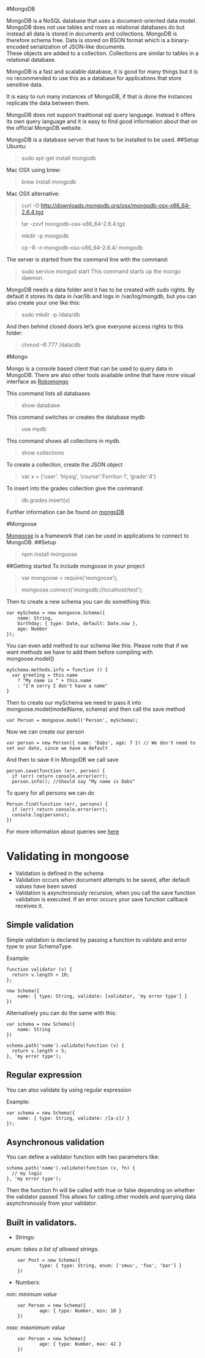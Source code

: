 #MongoDB

MongoDB is a NoSQL database that uses a document-oriented data model.  MongoDB does not use tables and rows as relational
databases do but instead all data is stored in documents and collections.  MongoDB is therefore schema free.
Data is stored on BSON format which is a binary-encoded serialization of JSON-like documents.  
These objects are added to a collection.  Collections are similar to tables in a relational database.

MongoDB is a fast and scalable database, it is good for many things but it is no recommended to use this as a database for
applications that store sensitive data.

It is easy to run many instances of MongoDB, if that is done the instances replicate the data between them.

MongoDB does not support traditional sql query language.   Instead it offers its own query language and it is easy
to find good information about that on the official MongoDB website.

MongoDB is a database server that have to be installed to be used.
##Setup
Ubuntu:
> sudo apt-get install mongodb

Mac OSX using brew:
> brew install mongodb

Mac OSX alternative:
> curl -O http://downloads.mongodb.org/osx/mongodb-osx-x86_64-2.6.4.tgz

> tar -zxvf mongodb-osx-x86_64-2.6.4.tgz

> mkdir -p mongodb

> cp -R -n mongodb-osx-x86_64-2.6.4/ mongodb

The server is started from the command line with the command:

> sudo service mongod start
This command starts up the mongo daemon.

MongoDB needs a data folder and it has to be created with sudo rights. By default it stores its data in /var/lib and logs in /var/log/mongdb, but you can also create your one like this:

> sudo mkdir -p /data/db

And then behind closed doors let’s give everyone access rights to this folder:

> chmod –R 777 /data/db

#Mongo

Mongo is a console based client that can be used to query data in MongoDB.  There are also other tools available online
that have more visual interface as [Robomongo](http://robomongo.org/)

This command lists all databases
> show database

This command switches or creates the database mydb
> use mydb

This command shows all collections in mydb.
> show collections  

To create a collection, create the JSON object
> var x = {‘user’: ‘hlysig’, ‘course’:’Forritun 1’, ‘grade’:’4’}

To insert into the grades collection give the command:
> db.grades.insert(x)

Further information can be found on [mongoDB](http://www.mongodb.org)

#Mongoose

[Mongoose](http://mongoosejs.com/) is a framework that can be used in applications to connect to MongoDB.
##Setup
> npm install mongoose

##Getting started
To include mongoose in your project
> var mongoose = require('mongoose');

> mongoose.connect('mongodb://localhost/test');

Then to create a new schema you can do something this:

```
var mySchema = new mongoose.Schema({
	name: String,
	birthday: { type: Date, default: Date.now },
	age: Number
});
```
You can even add method to our schema like this. Please note that if we want methods we have to add them before compiling with mongoose.model()
```
mySchema.methods.info = function () {
  var greeting = this.name
    ? "My name is " + this.name
    : "I'm sorry I don't have a name"
}
```
Then to create our mySchema we need to pass it into mongoose.model(modelName, schema) and then call the save method

```
var Person = mongoose.model('Person', mySchema);
```
Now we can create our person
```
var person = new Person({ name: 'Dabs', age: 7 }) // We don't need to set our date, since we have a default
```
And then to save it in MongoDB we call save
```
person.save(function (err, person) {
  if (err) return console.error(err);
  person.info(); //Should say "My name is Dabs"
```
To query for all persons we can do
```
Person.find(function (err, persons) {
  if (err) return console.error(err);
  console.log(persons);
})
```
For more information about queries see [here](http://mongoosejs.com/docs/queries.html)

# Validating in mongoose

* Validation is defined in the schema
* Validation occurs when document attempts to be saved, after default values have been saved
* Validation is asynchronously recursive, when you call the save function validation is executed. If an error occurs your save function callback receives it.

## Simple validation

Simple validation is declared by passing a function to validate and error type to your SchemaType.

Example:
```
function validator (v) {
  return v.length > 10;
};

new Schema({
    name: { type: String, validate: [validator, 'my error type'] }
})
```

Alternatively you can do the same with this:

```
var schema = new Schema({
    name: String
})

schema.path('name').validate(function (v) {
  return v.length > 5;
}, 'my error type');
```

## Regular expression

You can also validate by using regular expression

Example:
```
var schema = new Schema({
    name: { type: String, validate: /[a-z]/ }
});
```

## Asynchronous validation

You can define a validator function with two parameters like:
```
schema.path('name').validate(function (v, fn) {
  // my logic
}, 'my error type');
```

Then the function fn will be called with true or false depending on whether the validator passed
This allows for calling other models and querying data asynchronously from your validator.


## Built in validators.

* Strings:

*enum: takes a list of allowed strings.*
```
	var Post = new Schema({
    		type: { type: String, enum: ['smuu', 'foo', 'bar'] }
	})
```

* Numbers:

*min: minimum value*
```
	var Person = new Schema({
    		age: { type: Number, min: 10 }
	})
```	

*max: maxmimum value*
```
	var Person = new Schema({
    		age: { type: Number, max: 42 }
	})
```
